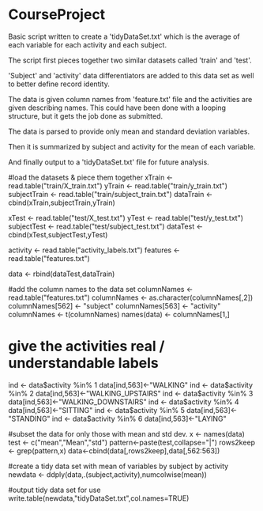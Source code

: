 CourseProject
=============
Basic script written to create a 'tidyDataSet.txt' which is the average of each variable for each activity and each subject.

The script first pieces together two similar datasets called 'train' and 'test'.

'Subject' and 'activity' data differentiators are added to this data set as well to better define record identity.

The data is given column names from 'feature.txt' file and the activities are given describing names.
  This could have been done with a looping structure, but it gets the job done as submitted.

The data is parsed to provide only mean and standard deviation variables.

Then it is summarized by subject and activity for the mean of each variable.

And finally output to a 'tidyDataSet.txt' file for future analysis.


#load the datasets & piece them together
xTrain <- read.table("train/X_train.txt")
yTrain <- read.table("train/y_train.txt")
subjectTrain <- read.table("train/subject_train.txt")
dataTrain <- cbind(xTrain,subjectTrain,yTrain)

xTest <- read.table("test/X_test.txt")
yTest <- read.table("test/y_test.txt")
subjectTest <- read.table("test/subject_test.txt")
dataTest <- cbind(xTest,subjectTest,yTest)

activity <- read.table("activity_labels.txt")
features <- read.table("features.txt")

data <- rbind(dataTest,dataTrain)

#add the column names to the data set
columnNames <- read.table("features.txt")
columnNames <- as.character(columnNames[,2])
columnNames[562] <- "subject"
columnNames[563] <- "activity"
columnNames <- t(columnNames)
names(data) <- columnNames[1,]


# give the activities real / understandable labels
ind <- data$activity %in% 1
data[ind,563]<-"WALKING"
ind <- data$activity %in% 2
data[ind,563]<-"WALKING_UPSTAIRS"
ind <- data$activity %in% 3
data[ind,563]<-"WALKING_DOWNSTAIRS"
ind <- data$activity %in% 4
data[ind,563]<-"SITTING"
ind <- data$activity %in% 5
data[ind,563]<-"STANDING"
ind <- data$activity %in% 6
data[ind,563]<-"LAYING"

#subset the data for only those with mean and std dev.
x <- names(data)
test <- c("mean","Mean","std")
pattern<-paste(test,collapse="|")
rows2keep <- grep(pattern,x)
data<-cbind(data[,rows2keep],data[,562:563])

#create a tidy data set with mean of variables by subject by activity
newdata <- ddply(data,.(subject,activity),numcolwise(mean))

#output tidy data set for use
write.table(newdata,"tidyDataSet.txt",col.names=TRUE)
